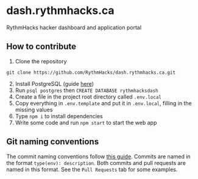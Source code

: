 # dash.rythmhacks.ca

RythmHacks hacker dashboard and application portal

## How to contribute

1. Clone the repository<br/>
```
git clone https://github.com/RythmHacks/dash.rythmhacks.ca.git
```
2. Install PostgreSQL (guide [here](https://www.prisma.io/dataguide/postgresql/setting-up-a-local-postgresql-database))
3. Run `psql postgres` then `CREATE DATABASE rythmhacksdash`
4. Create a file in the project root directory called `.env.local`
5. Copy everything in `.env.template` and put it in `.env.local`, filling in the missing values
6. Type `npm i` to install dependencies
7. Write some code and run `npm start` to start the web app

## Git naming conventions

The commit naming conventions follow [this guide](https://www.conventionalcommits.org/en/v1.0.0/). Commits are named in the format `type(env): description`. Both commits and pull requests are named in this format. See the `Pull Requests` tab for some examples.
